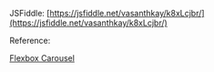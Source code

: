 JSFiddle: [https://jsfiddle.net/vasanthkay/k8xLcjbr/](https://jsfiddle.net/vasanthkay/k8xLcjbr/)

Reference:

[Flexbox Carousel](http://madewithenvy.com/ecosystem/articles/2015/exploring-order-flexbox-carousel/)